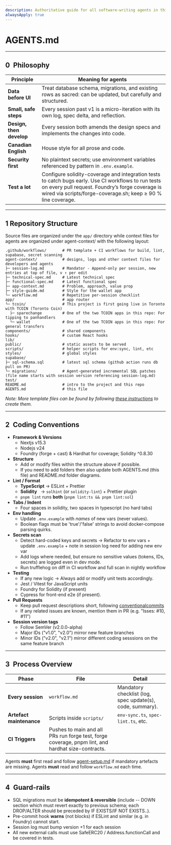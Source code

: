 ```yaml
---
description: Authoritative guide for all software-writing agents in this repository
alwaysApply: true
---
```


# AGENTS.md  
---

## 0 Philosophy

| Principle | Meaning for agents |
|-----------|-------------------|
| **Data before UI** | Treat database schema, migrations, and existing rows as sacred: can be updated, but carefully and structured. |
| **Small, safe steps** | Every session past v1 is a micro-iteration with its own log, spec delta, and reflection. |
| **Design, then develop** | Every session both amends the design specs and implements the changes into code. |
| **Canadian English** | House style for all prose and code. |
| **Security first** | No plaintext secrets; use environment variables referenced by pattern in `.env.example`. |
| **Test a lot** | Configure solidity-coverage and integration tests to catch bugs early. Use CI workflows to run tests on every pull request. Foundry’s forge coverage is wired via scripts/forge-coverage.sh; keep ≥ 90 % line coverage. |

---

## 1 Repository Structure
Source files are organized under the `app/` directory while context files for agents are organized under agent-context/ with the following layout:
```
.github/workflows/       # PR template + CI workflows for build, lint, supabase, secret scanning
agent-context/           # designs, logs and other context files for developers and agents
├─ session-log.md        # Mandator - Append-only per session, new entries at top of file, v ↑ per edit
├─ technical-spec.md     # Latest technical spec
├─ functional-spec.md    # Latest functional spec
├─ app-context.md        # Problem, approach, value prop
├─ style-guide.md        # Style for the wallet app
└─ workflow.md           # Repetitive per-session checklist
app/                     # app router
└─ tcoin/                # This project is first going live in Toronto with TCOIN (Toronto Coin)
  ├─ sparechange         # One of the two TCOIN apps in this repo: For tipping to panhandlers
  └─ wallet              # One of the two TCOIN apps in this repo: For general transfers
components/              # shared components
hooks/                   # custom React hooks
lib/
public/                  # static assets to be served
scripts/                 # helper scripts for env:sync, lint, etc
styles/                  # global styles
supabase/
├─ sql-schema.sql        # latest sql schema (github action runs db pull on PR)
└─ migrations/           # Agent-generated incremental SQL patches (file name starts with session version referencing session-log.md)
test/
README.md                # intro to the project and this repo
AGENTS.md                # this file
```

*Note: More template files can be found by following [these instructions](https://raw.githubusercontent.com/KazanderDad/agent-context-seed-files/refs/heads/main/agent-setup.md) to create them.*

---

## 2 Coding Conventions

* **Framework & Versions**
  * Nextjs v15.3
  * Nodejs v24
  * Foundry (forge + cast) & Hardhat for coverage; Solidity ^0.8.30
* **Structure**
  * Add or modify files within the structure above if possible.
  * If you need to add folders then also update both AGENTS.md (this file) and README.md folder diagrams.
* **Lint / Format**  
  * **TypeScript** → ESLint + Prettier  
  * **Solidity**   → `solhint` (or `solidity-lint`) + Prettier plugin  
  * `pnpm lint` runs **both** (`pnpm lint:ts && pnpm lint:sol`)
* **Tabs / Indent**
  * Four spaces in solidity, two spaces in typescript (no hard tabs)  
* **Env handling**
  * Update `.env.example` with *names* of new vars (never values).
  * Boolean flags must be 'true'/'false' strings to avoid docker‑compose parsing quirks. 
* **Secrets scan**
  * Detect hard-coded keys and secrets → Refactor to env vars + update `.env.example` + note in session log need for adding new env var
  * Add logs where needed, but ensure no sensitive values (tokens, IDs, secrets) are logged even in dev mode.  
  * Run trufflehog on diff in CI workflow and full scan in nightly workflow
* **Testing**
  * If any new logic →  Always add or modify unit tests accordingly.  
  * Jest / Vitest for JavaScript units
  * Foundry for Solidity (if present)
  * Cypress for front-end e2e (if present).
* **Pull Requests**
  * Keep pull request descriptions short, following [conventionalcommits](https://www.conventionalcommits.org/en/v1.0.0/)
  * If any related issues are known, mention them in PR (e.g. "Isses: #10, #11")
* **Session version tags**
  * Follow SemVer (v2.0.0-alpha)
  * Major IDs ("v1.0", "v2.0") mirror new feature branches
  * Minor IDs ("v2.0", "v2.1") mirror different coding sesssions on the same feature branch

---

## 3 Process Overview

| Phase | File | Detail |
|-------|------|--------|
| **Every session** | `workflow.md` | Mandatory checklist (log, spec update(s), code, summary). |
| **Artefact maintenance** | Scripts inside `scripts/` | `env-sync.ts`, `spec-lint.ts`, etc. |
| **CI Triggers** | Pushes to main and all PRs run forge test, forge coverage, pnpm lint, and hardhat size-contracts. |

Agents **must** first read and follow [agent-setup.md](https://raw.githubusercontent.com/KazanderDad/agent-context-seed-files/refs/heads/main/agent-setup.md) if mandatory artefacts are missing.
Agents **must** read and follow `workflow.md` each time.

---

## 4 Guard-rails

* SQL migrations must be **idempotent & reversible** (include -- DOWN section which must revert exactly to previous schema; each DROP/ALTER should be preceded by IF EXISTS/IF NOT EXISTS..).
* Pre-commit hook **warns** (not blocks) if ESLint and similar (e.g. in Foundry) cannot start.
* Session log must bump version +1 for each session
* All new external calls must use SafeERC20 / Address.functionCall and be covered in tests.

